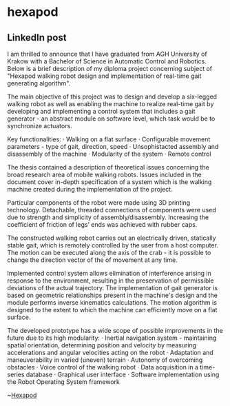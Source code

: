 # hexapod

## LinkedIn post

I am thrilled to announce that I have graduated from AGH University of Krakow with a Bachelor of Science in Automatic Control and Robotics. Below is a brief description of my diploma project concerning subject of  "Hexapod walking robot design and implementation of real-time gait generating algorithm".
 

The main objective of this project was to design and develop a six-legged walking robot as well as enabling the machine to realize real-time gait by developing and implementing a control system that includes a gait generator - an abstract module on software level, which task would be to synchronize actuators.

Key functionalities:
·       Walking on a flat surface
·       Configurable movement parameters - type of gait, direction, speed
·       Unsophistacted assembly and disassembly of the machine
·       Modularity of the system
·       Remote control 

The thesis contained a description of theoretical issues concerning the broad research area of mobile walking robots. Issues included in the document cover in-depth specification of a system which is the walking machine created during the implementation of the project. 

Particular components of the robot were made using 3D printing technology. Detachable, threaded connections of components were used due to strength and simplicity of assembly/disassembly. Increasing the coefficient of friction of legs’ ends was achieved with rubber caps.

The constructed walking robot carries out an electrically driven, statically stable gait, which is remotely controlled by the user from a host computer.  The motion can be executed along the axis of the crab - it is possible to change the direction vector of the of movement at any time. 

Implemented control system allows elimination of interference arising in response to the environment, resulting in the preservation of permissible deviations of the actual trajectory. The implementation of gait generator is based on geometric relationships present in the machine's design and the module performs inverse kinematics calculations. The motion algorithm is designed to the extent to which the machine can efficiently move on a flat surface. 

The developed prototype has a wide scope of possible improvements in the future due to its high modularity:
·       Inertial navigation system - maintaining spatial orientation, determining position and velocity by measuring accelerations and angular velocities acting on the robot
·       Adaptation and maneuverability in varied (uneven) terrain
·       Autonomy of overcoming obstacles
·       Voice control of the walking robot
·       Data acquisition in a time-series database
·       Graphical user interface
·       Software implementation using the Robot Operating System framework


~[Hexapod](./assets/myimage.png)